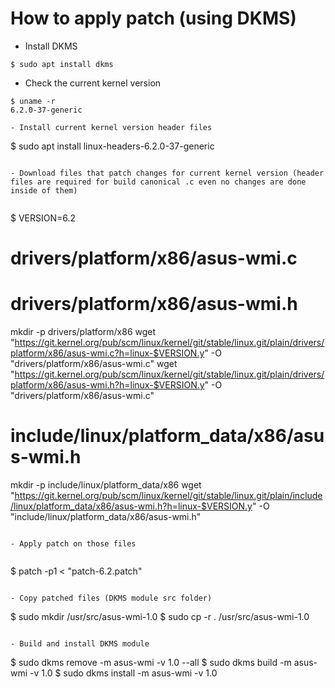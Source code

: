 # How to apply patch (using DKMS)

- Install DKMS

```
$ sudo apt install dkms
```

- Check the current kernel version

```
$ uname -r
6.2.0-37-generic

- Install current kernel version header files

```
$ sudo apt install linux-headers-6.2.0-37-generic
```

- Download files that patch changes for current kernel version (header files are required for build canonical .c even no changes are done inside of them)
 
```
$ VERSION=6.2

# drivers/platform/x86/asus-wmi.c
# drivers/platform/x86/asus-wmi.h
mkdir -p drivers/platform/x86
wget "https://git.kernel.org/pub/scm/linux/kernel/git/stable/linux.git/plain/drivers/platform/x86/asus-wmi.c?h=linux-$VERSION.y" -O "drivers/platform/x86/asus-wmi.c"
wget "https://git.kernel.org/pub/scm/linux/kernel/git/stable/linux.git/plain/drivers/platform/x86/asus-wmi.h?h=linux-$VERSION.y" -O "drivers/platform/x86/asus-wmi.c"

# include/linux/platform_data/x86/asus-wmi.h
mkdir -p include/linux/platform_data/x86
wget "https://git.kernel.org/pub/scm/linux/kernel/git/stable/linux.git/plain/include/linux/platform_data/x86/asus-wmi.h?h=linux-$VERSION.y" -O "include/linux/platform_data/x86/asus-wmi.h"
```
 
- Apply patch on those files
 
```
$ patch -p1 < "patch-6.2.patch"
```
 
- Copy patched files (DKMS module src folder)

```
$ sudo mkdir /usr/src/asus-wmi-1.0
$ sudo cp -r . /usr/src/asus-wmi-1.0
```

- Build and install DKMS module

```
$ sudo dkms remove -m asus-wmi -v 1.0 --all
$ sudo dkms build -m asus-wmi -v 1.0
$ sudo dkms install -m asus-wmi -v 1.0
```
